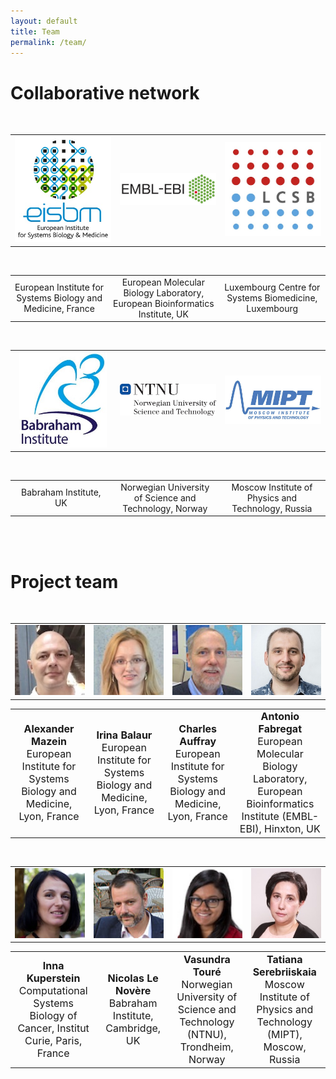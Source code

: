 ```yaml
---
layout: default
title: Team
permalink: /team/
---
```


# Collaborative network

<br />

<table>
    <tr>
      <td width="320" align="center" valign="middle"><img src="/images/logos/eisbm_logo.jpg" width="160"/></td>
      <td width="320" align="center" valign="middle"><img src="/images/logos/embl-ebi_logo.jpg" width="290"/></td>
      <td width="320" align="center" valign="middle"><img src="/images/logos/lcsb_logo.jpg" width="160"/></td>
    </tr>
</table>
<br />
<table>
    <tr>
      <td style="width: 320px;" align="center">European Institute for Systems Biology and Medicine, France</td>
      <td style="width: 320px;" align="center">European Molecular Biology Laboratory, European Bioinformatics Institute, UK</td>
      <td style="width: 320px;" align="center">Luxembourg Centre for Systems Biomedicine, Luxembourg</td>
    </tr>
</table>

<br />

<table>
    <tr>
      <td style="width: 320px;" align="center" valign="middle"><img src="/images/logos/babraham_logo.jpg" width="140"/></td>
      <td style="width: 320px;" align="center" valign="middle"><img src="/images/logos/ntnu_logo.jpg" width="240"/></td>
      <td style="width: 320px;" align="center" valign="middle"><img src="/images/logos/mipt_logo.jpg" width="240"/></td>
    </tr>
</table>
<br />
<table>
    <tr>
      <td style="width: 320px;" align="center">Babraham Institute, UK</td>
      <td style="width: 320px;" align="center">Norwegian University of Science and Technology, Norway</td>
      <td style="width: 320px;" align="center">Moscow Institute of Physics and Technology, Russia</td>
    </tr>
</table>

<br />
<br />


# Project team


<br />

<table>
    <tr>
      <td style="width: 220px;" align="center"><img src="/images/team/AlexanderMazein.jpg" width="140"/></td>
      <td style="width: 220px;" align="center"><img src="/images/team/IrinaBalaur.jpg" width="140"/></td>
      <td style="width: 220px;" align="center"><img src="/images/team/CharlesAuffray.jpg" width="140"/></td>
      <td style="width: 220px;" align="center"><img src="/images/team/AntonioFabregat.jpg" width="140"/></td>
    </tr>
</table>
<table>
    <tr>
      <td style="width: 220px;" align="center"><font size="3"><strong>Alexander Mazein</strong><br />European Institute for Systems Biology and Medicine, Lyon, France</font></td>
      <td style="width: 220px;" align="center"><font size="3"><strong>Irina Balaur</strong><br />European Institute for Systems Biology and Medicine, Lyon, France</font></td>
      <td style="width: 220px;" align="center"><font size="3"><strong>Charles Auffray</strong><br />European Institute for Systems Biology and Medicine, Lyon, France</font></td>
      <td style="width: 220px;" align="center"><font size="3"><strong>Antonio Fabregat</strong><br />European Molecular Biology Laboratory, European Bioinformatics Institute (EMBL-EBI), Hinxton, UK</font></td>
    </tr>
</table>

<br />

<table>
    <tr>
      <td style="width: 220px;" align="center"><img src="/images/team/InnaKuperstein.jpg" width="140"/></td>
      <td style="width: 220px;" align="center"><img src="/images/team/NicolasLeNovere.jpg" width="140"/></td>
      <td style="width: 220px;" align="center"><img src="/images/team/VasundraToure.jpg" width="140"/></td>
      <td style="width: 220px;" align="center"><img src="/images/team/TatianaSerebriiskaia.jpg" width="140"/></td>
    </tr>
</table>
<table>
    <tr>
      <td style="width: 220px;" align="center"><font size="3"><strong>Inna Kuperstein</strong><br />Computational Systems Biology of Cancer, Institut Curie, Paris, France</font></td>
      <td style="width: 220px;" align="center"><font size="3"><strong>Nicolas Le Novère</strong><br />Babraham Institute, Cambridge, UK</font></td>
      <td style="width: 220px;" align="center"><font size="3"><strong>Vasundra Touré</strong><br />Norwegian University of Science and Technology (NTNU), Trondheim, Norway</font></td>
      <td style="width: 220px;" align="center"><font size="3"><strong>Tatiana Serebriiskaia</strong><br />Moscow Institute of Physics and Technology (MIPT), Moscow, Russia</font></td>
    </tr>
</table>




